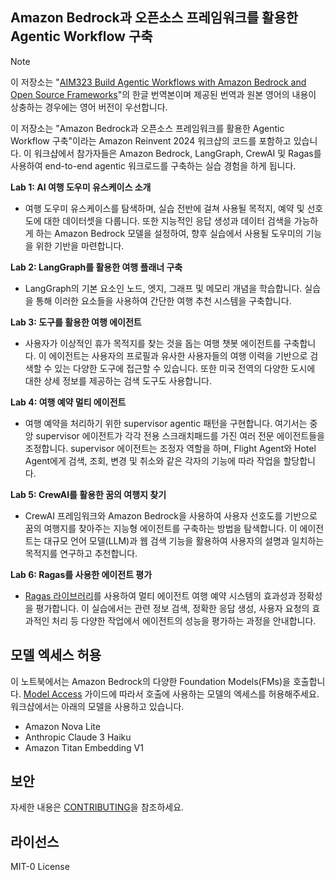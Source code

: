 ## Amazon Bedrock과 오픈소스 프레임워크를 활용한 Agentic Workflow 구축

> [!NOTE]
> 이 저장소는 "[AIM323 Build Agentic Workflows with Amazon Bedrock and Open Source Frameworks](https://github.com/aws-samples/aim323_build_agents_with_bedrock_oss/tree/main)"의 한글 번역본이며 제공된 번역과 원본 영어의 내용이 상충하는 경우에는 영어 버전이 우선합니다.

이 저장소는 "Amazon Bedrock과 오픈소스 프레임워크를 활용한 Agentic Workflow 구축"이라는 Amazon Reinvent 2024 워크샵의 코드를 포함하고 있습니다. 이 워크샵에서 참가자들은 Amazon Bedrock, LangGraph, CrewAI 및 Ragas를 사용하여 end-to-end agentic 워크로드를 구축하는 실습 경험을 하게 됩니다.

**Lab 1: AI 여행 도우미 유스케이스 소개**
- 여행 도우미 유스케이스를 탐색하며, 실습 전반에 걸쳐 사용될 목적지, 예약 및 선호도에 대한 데이터셋을 다룹니다. 또한 지능적인 응답 생성과 데이터 검색을 가능하게 하는 Amazon Bedrock 모델을 설정하여, 향후 실습에서 사용될 도우미의 기능을 위한 기반을 마련합니다.

**Lab 2: LangGraph를 활용한 여행 플래너 구축**
- LangGraph의 기본 요소인 노드, 엣지, 그래프 및 메모리 개념을 학습합니다. 실습을 통해 이러한 요소들을 사용하여 간단한 여행 추천 시스템을 구축합니다.

**Lab 3: 도구를 활용한 여행 에이전트**
- 사용자가 이상적인 휴가 목적지를 찾는 것을 돕는 여행 챗봇 에이전트를 구축합니다. 이 에이전트는 사용자의 프로필과 유사한 사용자들의 여행 이력을 기반으로 검색할 수 있는 다양한 도구에 접근할 수 있습니다. 또한 미국 전역의 다양한 도시에 대한 상세 정보를 제공하는 검색 도구도 사용합니다.

**Lab 4: 여행 예약 멀티 에이전트**
- 여행 예약을 처리하기 위한 supervisor agentic 패턴을 구현합니다. 여기서는 중앙 supervisor 에이전트가 각각 전용 스크래치패드를 가진 여러 전문 에이전트들을 조정합니다. supervisor 에이전트는 조정자 역할을 하며, Flight Agent와 Hotel Agent에게 검색, 조회, 변경 및 취소와 같은 각자의 기능에 따라 작업을 할당합니다.

**Lab 5: CrewAI를 활용한 꿈의 여행지 찾기**
- CrewAI 프레임워크와 Amazon Bedrock을 사용하여 사용자 선호도를 기반으로 꿈의 여행지를 찾아주는 지능형 에이전트를 구축하는 방법을 탐색합니다. 이 에이전트는 대규모 언어 모델(LLM)과 웹 검색 기능을 활용하여 사용자의 설명과 일치하는 목적지를 연구하고 추천합니다.

**Lab 6: Ragas를 사용한 에이전트 평가**
- [Ragas 라이브러리](https://docs.ragas.io/en/stable/)를 사용하여 멀티 에이전트 여행 예약 시스템의 효과성과 정확성을 평가합니다. 이 실습에서는 관련 정보 검색, 정확한 응답 생성, 사용자 요청의 효과적인 처리 등 다양한 작업에서 에이전트의 성능을 평가하는 과정을 안내합니다.

## 모델 엑세스 허용

이 노트북에서는 Amazon Bedrock의 다양한 Foundation Models(FMs)을 호출합니다. [Model Access](https://docs.aws.amazon.com/bedrock/latest/userguide/model-access.html) 가이드에 따라서 호출에 사용하는 모델의 엑세스를 허용해주세요.
워크샵에서는 아래의 모델을 사용하고 있습니다.

- Amazon Nova Lite
- Anthropic Claude 3 Haiku
- Amazon Titan Embedding V1

## 보안

자세한 내용은 [CONTRIBUTING](CONTRIBUTING.md#security-issue-notifications)을 참조하세요.

## 라이선스

MIT-0 License
